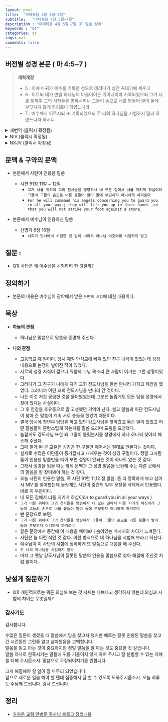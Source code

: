 ```yaml
---
layout: post
title:  "마태복음 4장 5절~7절"
subtitle:   "마태복음 4장 5절~7절"
description : "마태복음 4장 5절~7절 QT 말씀 정리"
keywords : "QT"
categories: qt
tags: mat
comments: false
---
```


## 버전별 성경 본문 ( 마 4:5~7 )

> **개혁개정**
>* 5 : 이에 마귀가 예수를 거룩한 성으로 데려다가 성전 꼭대기에 세우고
>* 6 : 이르되 네가 만일 하나님의 아들이어든 뛰어내리라 기록되었으되 그가 너를 위하여 그의 사자들을 명하시리니 그들이 손으로 너를 받들어 발이 돌에 부딪치지 않게 하리로다 하였느니라
>* 7 : 예수께서 이르시되 또 기록되었으되 주 너의 하나님을 시험하지 말라 하였느니라 하시니

<details>
<summary> 새번역 (클릭시 확장됨)</summary>
<div markdown="1">

>* 5 : 그 때에 악마는 예수를 그 거룩한 도성으로 데리고 가서, 성전 꼭대기에 세우고
>* 6 : 말하였다. "네가 하나님의 아들이거든, 여기에서 뛰어내려 보아라. 성경에 기록하기를 '하나님이 너를 위하여 자기 천사들에게 명하실 것이다' 그리고 '그들이 손으로 너를 떠받쳐서, 너의 발이 돌에 부딪치지 않게 할 것이다' 하였다."
>* 7 : 예수께서 악마에게 말씀하셨다. "또 성경에 기록하기를 '주 너의 하나님을 시험하지 말아라' 하였다."
</div>
</details>

<details>
<summary> NIV (클릭시 확장됨)</summary>
<div markdown="1">

>* 5 : Then the devil took him to the holy city and had him stand on the highest point of the temple.
>* 6 : “If you are the Son of God,” he said, “throw yourself down. For it is written: “ ‘He will command his angels concerning you, and they will lift you up in their hands,
so that you will not strike your foot against a stone.’ ”
>* 7 : Jesus answered him, “It is also written: ‘Do not put the Lord your God to the test.’ ”
</div>
</details>

<details>
<summary> NKJV (클릭시 확장됨)</summary>
<div markdown="1">

>* 5 : Then the devil took Him up into the holy city, set Him on the pinnacle of the temple,
>* 6 : and said to Him, “If You are the Son of God, throw Yourself down. For it is written: ‘He shall give His angels charge over you,’ and, In their hands they shall bear you up, Lest you dash your foot against a stone.’ ”
>* 7 : Jesus said to him, “It is written again, ‘You shall not tempt the Lord your God.’ ”
</div>
</details>

## 문맥 & 구약의 문맥 
* 본문에서 사탄이 인용한 말씀
    - 시편 91장 11절 ~ 12절
        * `그가 너를 위하여 그의 천사들을 명령하사 네 모든 길에서 너를 지키게 하심이라 그들이 그들의 손으로 너를 붙들어 발이 돌에 부딪히지 아니하게 하리로다`
        * `For he will command his angels concerning you to guard you in all your ways; they will lift you up in their hands ,so that you will not strike your foot against a stone.`

* 본문에서 예수님이 인용하신 말씀
    - 신명기 6장 16절
        * `너희가 맛사에서 시험한 것 같이 너희의 하나님 여호와를 시험하지 말고`

## 질문 :

* Q1) 사탄은 왜 예수님을 시험하려 한 것일까?

## 정의하기

* 본문의 내용은 예수님이 광야에서 받은 `두번째 시험`에 대한 내용이다.

## 묵상

* **하늘의 관점**  
    - 하나님은 말씀으로 말씀을 증명해 주신다.
  
* **나의 관점**
    - 고등학교 때 일이다. 당시 제칠 안식교에 빠져 있던 친구 녀석이 있었는데 성경 내용으로 논쟁이 벌어진 적이 있었다.
    - 서로의 성경 지식이 짧으니 뭐랄까 그냥 목소리 큰 사람이 이기는 그런 상황이였다. 
    - 그러다가 그 친구가 나에게 자기 교회 전도사님을 한번 만나러 가자고 제안을 했었다. 그러니까 이단 교회 전도사님을 만나러 간 것이다. 
    - 나는 이것 저것 궁금한 것을 물어봤었는데 그분은 놀랍게도 모든 답을 성경에서 찾아 줬다는 사실이다.
    - 그 후 한참을 후유증으로 맘 고생했던 기억이 난다. 설교 말씀과 이단 전도사님이 찾아 준 말씀이 계속 서로 충돌을 했었기 때문이다.
    - 결국 당시에 청년부 담당을 하고 있던 강도사님을 찾아갔고 무슨 일이 있었고 어떤 말씀들이 혼란스럽게 하는지를 말씀 드리며 도움을 요청했다.
    - 놀랍게도 강도사님 또한 왜 그말이 틀렸는지를 성경에서 하나 하나씩 찾아서 해소해 주셨다.
    - 그때 알게 된 큰 교훈은 성경은 한 구절만 떼어서는 절대로 안된다는 것이다.
    - 실제로 수많은 이단들이 증거랍시고 내세우는 것이 성경 구절이다. 정말 그사람들이 인용한 말씀만을 떼어 보면 설명이 안되는 것이 하나도 없는 것 같다.
    - 그래서 성경을 읽을 때는 앞뒤 문맥과 그 성경 말씀을 보완해 주는 다른 곳에서의 말씀을 잘 찾아봐야 하는 것 같다. 
    - 오늘 사탄이 인용한 말씀, 즉 시편 91편 11,12 절 말씀. 좀 더 명확하게 보고 싶어서 NIV 를 찾아봤는데 놀랍게도 사탄이 중간의 일부 문장을 삭제해서 인용했다. 바로 이 부분이다.
    - 네 모든 길에서 너를 지키게 하심이라( to guard you in all your ways )
    - `그가 너를 위하여 그의 천사들을 명령하사 네 모든 길에서 너를 지키게 하심이라 그들이 그들의 손으로 너를 붙들어 발이 돌에 부딪히지 아니하게 하리로다`
    - 뺀 문장으로 보면.
    - `그가 너를 위하여 그의 천사들을 명령하사 그들이 그들의 손으로 너를 붙들어 발이 돌에 부딪히지 아니하게 하리로다`
    - 같은 문장에서 중간에 이 내용을 빼어보니 숨어있는 메시지의 차이가 느껴진다.
    - 사탄은 늘 이런 식인 것 같다. 이런 방식으로 네 하나님을 시험해 보라고 하신다.
    - 예수님이 이 사탄의 시험에 정확하게 또 말씀으로 대응을 해 주신다. 
    - `주 너의 하나님을 시험하지 말라` 
    - 마치 그 옛날 강도사님이 잘못된 말씀의 인용을 말씀으로 찾아 해결해 주신것 처럼 말이다.

## 낯설게 질문하기

* Q1) 개인적으로는 뭐든 의심해 보는 것 자체는 나쁘다고 생각하지 않는데 의심과 시험의 차이는 무엇일까? 

### 감사기도

감사합니다.  

수많은 질문이 생겼을 때 말씀에서 답을 찾고자 했지만 때로는 잘못 인용된 말씀을 찾고 긴 시간동안 그런줄 알고 살아왔음을 고백합니다.  
말씀을 읽고 아는 것이 중요하지만 정말 말씀을 잘 아는 것도 중요한 것 같습니다.  
말씀 하나로 현혹시키는 말들에 귀를 기울이지 않게 하여 주시고 잘 분별할 수 있는 지혜를 더해 주시옵소서.
말씀으로 무장되어지기를 원합니다.

크게 해결해야 할 일이 잘 마무리 되었습니다.  
앞으로 새로운 일을 해야 할 텐데 집중해서 잘 할 수 있도록 도와주시옵소서.
오늘 하루도 주님께 드립니다.
감사 드립니다.  

## 정리
* [가까운 교회 안병훈 목사님 블로그 정리내용](https://blog.naver.com/tolerance2018)


